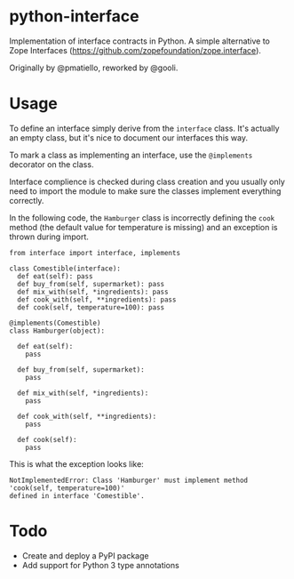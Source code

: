 # python-interface

Implementation of interface contracts in Python.
A simple alternative to Zope Interfaces (https://github.com/zopefoundation/zope.interface).

Originally by @pmatiello, reworked by @gooli.

# Usage

To define an interface simply derive from the `interface` class. It's actually an empty class, but it's nice to document our interfaces this way.

To mark a class as implementing an interface, use the `@implements` decorator on the class.

Interface complience is checked during class creation and you usually only need to import the module to make sure the classes implement everything correctly.

In the following code, the `Hamburger` class is incorrectly defining the `cook` method (the default value for temperature is missing) and an exception is thrown during import.

    from interface import interface, implements
    
    class Comestible(interface):
      def eat(self): pass
      def buy_from(self, supermarket): pass
      def mix_with(self, *ingredients): pass
      def cook_with(self, **ingredients): pass
      def cook(self, temperature=100): pass
    
    @implements(Comestible)
    class Hamburger(object):
      
      def eat(self):
        pass
    
      def buy_from(self, supermarket):
        pass
        
      def mix_with(self, *ingredients):
        pass
      
      def cook_with(self, **ingredients):
        pass
      
      def cook(self):
        pass

This is what the exception looks like:

    NotImplementedError: Class 'Hamburger' must implement method 'cook(self, temperature=100)' 
    defined in interface 'Comestible'.

# Todo

- Create and deploy a PyPI package
- Add support for Python 3 type annotations
